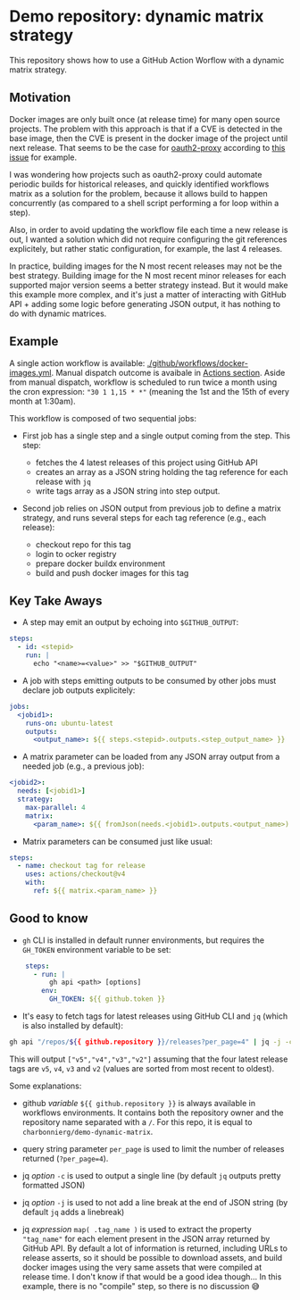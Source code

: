# Demo repository: dynamic matrix strategy

This repository shows how to use a GitHub Action Worflow with a dynamic matrix strategy.

## Motivation

Docker images are only built once (at release time) for many open source projects. The problem with this approach is that if a CVE is detected in the base image, then the CVE is present in the docker image of the project until next release. That seems to be the case for [oauth2-proxy](https://oauth2-proxy.github.io/oauth2-proxy/) according to [this issue](https://github.com/oauth2-proxy/oauth2-proxy/issues/2243) for example.

I was wondering how projects such as oauth2-proxy could automate periodic builds for historical releases, and quickly identified workflows matrix as a solution for the problem, because it allows build to happen concurrently (as compared to a shell script performing a for loop within a step).

Also, in order to avoid updating the workflow file each time a new release is out, I wanted a solution which did not require configuring the git references explicitely, but rather static configuration, for example, the last 4 releases.

In practice, building images for the N most recent releases may not be the best strategy. Building image for the N most recent minor releases for each supported major version seems a better strategy instead. But it would make this example more complex, and it's just a matter of interacting with GitHub API + adding some logic before generating JSON output, it has nothing to do with dynamic matrices.


## Example

A single action workflow is available: [./github/workflows/docker-images.yml](https://github.com/charbonnierg/demo-dynamic-matrix/blob/main/.github/workflows/docker-images.yml). Manual dispatch outcome is avaibale in [Actions section](https://github.com/charbonnierg/demo-dynamic-matrix/actions/runs/6517850378). Aside from manual dispatch, workflow is scheduled to run twice a month using the cron expression: `"30 1 1,15 * *"` (meaning the 1st and the 15th of every month at 1:30am).

This workflow is composed of two sequential jobs:

- First job has a single step and a single output coming from the step. This step:
  - fetches the 4 latest releases of this project using GitHub API
  - creates an array as a JSON string holding the tag reference for each release with `jq`
  - write tags array as a JSON string into step output.

- Second job relies on JSON output from previous job to define a matrix strategy, and runs several steps for each tag reference (e.g., each release):
  - checkout repo for this tag
  - login to ocker registry
  - prepare docker buildx environment
  - build and push docker images for this tag

## Key Take Aways


- A step may emit an output by echoing into `$GITHUB_OUTPUT`:

```yaml
steps:
  - id: <stepid>
    run: |
      echo "<name>=<value>" >> "$GITHUB_OUTPUT"
```

- A job with steps emitting outputs to be consumed by other jobs must declare job outputs explicitely:

```yaml
jobs:
  <jobid1>:
    runs-on: ubuntu-latest
    outputs:
      <output_name>: ${{ steps.<stepid>.outputs.<step_output_name> }}
```

- A matrix parameter can be loaded from any JSON array output from a needed job (e.g., a previous job):

```yaml
<jobid2>:
  needs: [<jobid1>]
  strategy:
    max-parallel: 4
    matrix:
      <param_name>: ${{ fromJson(needs.<jobid1>.outputs.<output_name>) }}
```

- Matrix parameters can be consumed just like usual:

```yaml
steps:
  - name: checkout tag for release
    uses: actions/checkout@v4
    with:
      ref: ${{ matrix.<param_name> }}
```

## Good to know

- `gh` CLI is installed in default runner environments, but requires the `GH_TOKEN` environment variable to be set:

```yaml
    steps:
      - run: |
          gh api <path> [options]
        env:
          GH_TOKEN: ${{ github.token }}
```

- It's easy to fetch tags for latest releases using GitHub CLI and `jq` (which is also installed by default):

```bash
gh api "/repos/${{ github.repository }}/releases?per_page=4" | jq -j -c "map( .tag_name )"
```

  This will output `["v5","v4","v3","v2"]` assuming that the four latest release tags are `v5`, `v4`, `v3` and `v2` (values are sorted from most recent to oldest).

  Some explanations:

  - github *variable* `${{ github.repository }}` is always available in workflows environments. It contains both the repository owner and the repository name separated with a `/`. For this repo, it is equal to `charbonnierg/demo-dynamic-matrix`.

  - query string parameter `per_page` is used to limit the number of releases returned (`?per_page=4`).  

  - jq *option* `-c` is used to output a single line (by default `jq` outputs pretty formatted JSON)

  - jq *option* `-j` is used to not add a line break at the end of JSON string (by default `jq` adds a linebreak)

  - jq *expression* `map( .tag_name )` is used to extract the property `"tag_name"` for each element present in the JSON array returned by GitHub API. By default a lot of information is returned, including URLs to release asserts, so it should be possible to download assets, and build docker images using the very same assets that were compiled at release time. I don't know if that would be a good idea though... In this example, there is no "compile" step, so there is no discussion 😅
